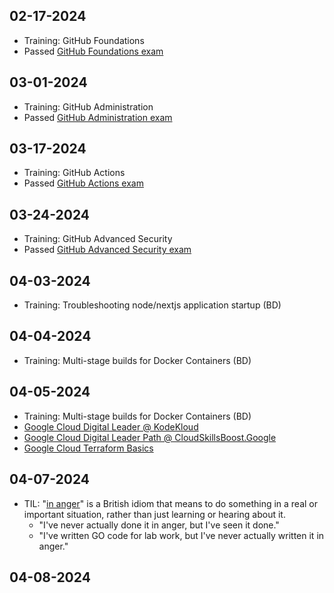 ## 02-17-2024

- Training: GitHub Foundations
- Passed [GitHub Foundations exam](https://www.credly.com/badges/2cb25440-cb98-45dd-93db-6db1dc20f394/public_url)

## 03-01-2024

- Training: GitHub Administration
- Passed [GitHub Administration exam](https://www.credly.com/badges/ac9c1099-9346-40a3-9212-43470e316a6b/public_url)

## 03-17-2024

- Training: GitHub Actions
- Passed [GitHub Actions exam](https://www.credly.com/badges/2e834a39-d1ea-444a-b657-7e84ffcf23c2/public_url)

## 03-24-2024

- Training: GitHub Advanced Security
- Passed [GitHub Advanced Security exam](https://www.credly.com/badges/ecb97e2e-a9a2-4f8c-a446-83e5c591586b/public_url)

## 04-03-2024

- Training: Troubleshooting node/nextjs application startup (BD)

## 04-04-2024

- Training: Multi-stage builds for Docker Containers (BD)

## 04-05-2024

- Training: Multi-stage builds for Docker Containers (BD)
- [Google Cloud Digital Leader @ KodeKloud](https://kodekloud.com/courses/gcp-cloud-digital-leader-certification/)
- [Google Cloud Digital Leader Path @ CloudSkillsBoost.Google](https://www.cloudskillsboost.google/paths/9)
- [Google Cloud Terraform Basics](./learn-terraform-gcp/)

## 04-07-2024

- TIL: "[in anger](https://dictionary.cambridge.org/dictionary/english/in-anger)" is a British idiom that means to do something in a real or important situation, rather than just learning or hearing about it.
  - "I've never actually done it in anger, but I've seen it done."
  - "I've written GO code for lab work, but I've never actually written it in anger."

## 04-08-2024

